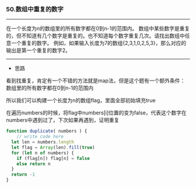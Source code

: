 ### 50.数组中重复的数字

---

在一个长度为n的数组里的所有数字都在0到n-1的范围内。 数组中某些数字是重复的，但不知道有几个数字是重复的。也不知道每个数字重复几次。请找出数组中任意一个重复的数字。 例如，如果输入长度为7的数组{2,3,1,0,2,5,3}，那么对应的输出是第一个重复的数字2。

---

* 思路

看到找重复，肯定有一个不错的方法就是map法，但是这个题有一个额外条件：数组里的所有数字都在0到n-1的范围内

所以我们可以构建一个长度为n的数组flag，里面全部初始填充true

在遍历numbers的时候，将flag中numbers[i]位置的变为false，代表这个数字在numbers中遇到过了，下次如果再遇到，证明重复

``` js
function duplicate( numbers ) {
    // write code here
  let len = numbers.length
  let flag = Array(len).fill(true)
  for (let n of numbers) {
    if (flag[n]) flag[n] = false
    else return n
  }
  return -1
}
```

